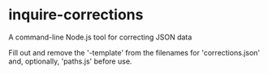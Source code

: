 # inquire-corrections
A command-line Node.js tool for correcting JSON data

Fill out and remove the '-template' from the filenames for 'corrections.json' and, optionally, 'paths.js' before use.